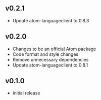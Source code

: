 ## v0.2.1

- Update atom-languageclient to 0.8.3

## v0.2.0
- Changes to be an official Atom package
- Code format and style changes
- Remove unnecessary dependencies
- Update atom-languageclient to 0.8.1

## v0.1.0
- initial release
